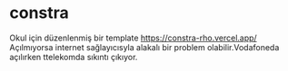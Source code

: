 # constra
Okul için düzenlenmiş bir template 
https://constra-rho.vercel.app/
Açılmıyorsa internet sağlayıcısyla alakalı bir problem olabilir.Vodafoneda açılırken ttelekomda sıkıntı çıkıyor.
